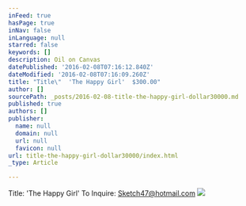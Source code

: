 ```yaml
---
inFeed: true
hasPage: true
inNav: false
inLanguage: null
starred: false
keywords: []
description: Oil on Canvas
datePublished: '2016-02-08T07:16:12.840Z'
dateModified: '2016-02-08T07:16:09.260Z'
title: "Title\"  'The Happy Girl'  $300.00"
author: []
sourcePath: _posts/2016-02-08-title-the-happy-girl-dollar30000.md
published: true
authors: []
publisher:
  name: null
  domain: null
  url: null
  favicon: null
url: title-the-happy-girl-dollar30000/index.html
_type: Article

---
```

Title:  'The Happy Girl'  To Inquire:  Sketch47@hotmail.com
![](https://s3-us-west-2.amazonaws.com/the-grid-img/p/46806a2d3b9941a7cabf8b9ba47d2befedd8c77b.jpg)